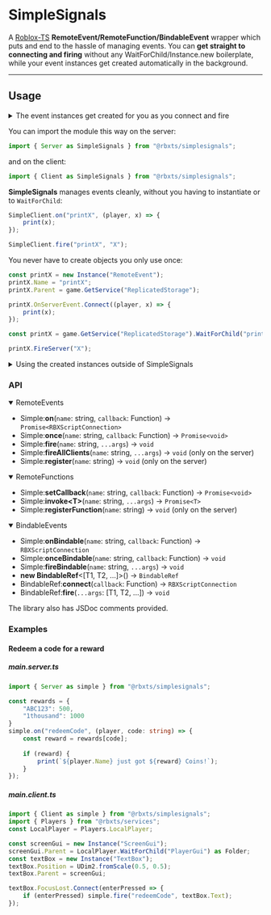 # SimpleSignals
A [Roblox-TS](https://github.com/roblox-ts/roblox-ts) **RemoteEvent/RemoteFunction/BindableEvent** wrapper which puts and end to the hassle of managing events. You can **get straight to connecting and firing** without any WaitForChild/Instance.new boilerplate, while your event instances get created automatically in the background.
<hr>

## Usage
<details>
<summary>The event instances get created for you as you connect and fire</summary>

#### Example: working with an event called "z"
```ts
SimpleClient.on("z", callbackFunc)
```
gets called on the client, but `z` doesn't exist. SimpleSignals will `WaitForChild("z")` on the event folder, and when the event gets created on the server, it connects `callbackFunc` to it.<br>
*But how do events get created?*<br>
Any time you call a `z` RemoteEvent related function on the server (`on(z`, `once(z`, `fire(z`), a RemoteEvent with name `z` gets created - if such a RemoteEvent doesn't exist. RemoteEvents/RemoteFunctions cannot be created on the client.<br>
<br>
<br>
The same process follows for RemoteFunctions and BindableEvents (note that BindableEvents aren't parented anywhere).

</details>

You can import the module this way on the server:
```ts
import { Server as SimpleSignals } from "@rbxts/simplesignals";
```
and on the client:
```ts
import { Client as SimpleSignals } from "@rbxts/simplesignals";
```
**SimpleSignals** manages events cleanly, without you having to instantiate or to `WaitForChild`:
```ts
SimpleClient.on("printX", (player, x) => {
	print(x);
});
```
```ts
SimpleClient.fire("printX", "X");
```
You never have to create objects you only use once:
```ts
const printX = new Instance("RemoteEvent");
printX.Name = "printX";
printX.Parent = game.GetService("ReplicatedStorage");

printX.OnServerEvent.Connect((player, x) => {
	print(x);
});
```
```ts
const printX = game.GetService("ReplicatedStorage").WaitForChild("printX");

printX.FireServer("X");
```

<details>
<summary>Using the created instances outside of SimpleSignals</summary>

The following table describes where each event is stored:

| Event type     | Game location     | Folder name     | Path                                   |
|----------------|-------------------|-----------------|----------------------------------------|
| RemoteEvent    | ReplicatedStorage | RemoteEvents    | game.ReplicatedStorage.RemoteEvents    |
| RemoteFunction | ReplicatedStorage | RemoteFunctions | game.ReplicatedStorage.RemoteFunctions |
| BindableEvent  | none*             |                 |                                        |

*BindableEvents aren't parented anywhere. They're stored in an internal table.

</details>

### API
<details open>
<summary>RemoteEvents</summary>
	
+ Simple:**on**(`name`: string, `callback`: Function) → `Promise<RBXScriptConnection>`<br>
+ Simple:**once**(`name`: string, `callback`: Function) → `Promise<void>`<br>
+ Simple:**fire**(`name`: string, `...args`) → `void`<br>
+ Simple:**fireAllClients**(`name`: string, `...args`) → `void` (only on the server)<br>
+ Simple:**register**(`name`: string) → `void` (only on the server)<br>

</details>

<details open>
<summary>RemoteFunctions</summary>

+ Simple:**setCallback**(`name`: string, `callback`: Function) → `Promise<void>`<br>
+ Simple:**invoke\<T\>**(`name`: string, `...args`) → `Promise<T>`<br>
+ Simple:**registerFunction**(`name`: string) → `void` (only on the server)<br>

</details>

<details open>
<summary>BindableEvents</summary>

+ Simple:**onBindable**(`name`: string, `callback`: Function) → `RBXScriptConnection`<br>
+ Simple:**onceBindable**(`name`: string, `callback`: Function) → `void`<br>
+ Simple:**fireBindable**(`name`: string, `...args`) → `void`<br>
+ **new BindableRef**\<[T1, T2, ...]\>() → `BindableRef`<br>
+ BindableRef:**connect**(`callback`: Function) → `RBXScriptConnection`<br>
+ BindableRef:**fire**(`...args`: [T1, T2, ...]) → `void`<br>

</details>

The library also has JSDoc comments provided.

### Examples
#### Redeem a code for a reward
##### main.server.ts
```ts
import { Server as simple } from "@rbxts/simplesignals";

const rewards = {
	"ABC123": 500,
	"1thousand": 1000
}
simple.on("redeemCode", (player, code: string) => {
	const reward = rewards[code];
	
	if (reward) {
		print(`${player.Name} just got ${reward} Coins!`);
	}
});
```

##### main.client.ts
```ts
import { Client as simple } from "@rbxts/simplesignals";
import { Players } from "@rbxts/services";
const LocalPlayer = Players.LocalPlayer;

const screenGui = new Instance("ScreenGui");
screenGui.Parent = LocalPlayer.WaitForChild("PlayerGui") as Folder;
const textBox = new Instance("TextBox");
textBox.Position = UDim2.fromScale(0.5, 0.5);
textBox.Parent = screenGui;

textBox.FocusLost.Connect(enterPressed => {
	if (enterPressed) simple.fire("redeemCode", textBox.Text);
});
```